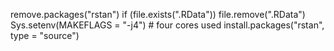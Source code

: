 remove.packages("rstan")
if (file.exists(".RData")) file.remove(".RData")
Sys.setenv(MAKEFLAGS = "-j4") # four cores used
install.packages("rstan", type = "source")
